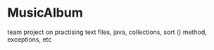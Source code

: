 # MusicAlbum
team project on practising text files, java, collections, sort () method, exceptions, etc
